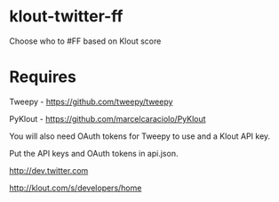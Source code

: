 klout-twitter-ff
================

Choose who to #FF based on Klout score

Requires
========

Tweepy - https://github.com/tweepy/tweepy

PyKlout - https://github.com/marcelcaraciolo/PyKlout

You will also need OAuth tokens for Tweepy to use and a Klout API key.

Put the API keys and OAuth tokens in api.json.

http://dev.twitter.com

http://klout.com/s/developers/home
